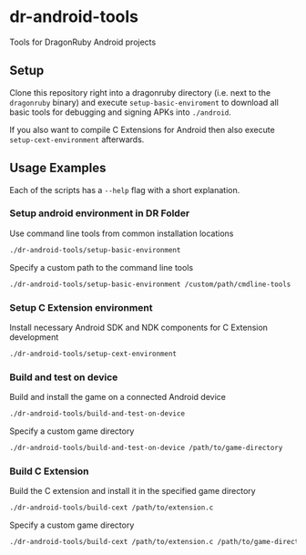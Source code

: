 # dr-android-tools

Tools for DragonRuby Android projects

## Setup
Clone this repository right into a dragonruby directory (i.e. next to the `dragonruby` binary) and execute
`setup-basic-enviroment` to download all basic tools for debugging and signing APKs into `./android`.

If you also want to compile C Extensions for Android then also execute `setup-cext-environment` afterwards.

## Usage Examples

Each of the scripts has a `--help` flag with a short explanation.

### Setup android environment in DR Folder

Use command line tools from common installation locations
```sh
./dr-android-tools/setup-basic-environment
```

Specify a custom path to the command line tools

```sh
./dr-android-tools/setup-basic-environment /custom/path/cmdline-tools
```

### Setup C Extension environment

Install necessary Android SDK and NDK components for C Extension development
```sh
./dr-android-tools/setup-cext-environment
```

### Build and test on device

Build and install the game on a connected Android device
```sh
./dr-android-tools/build-and-test-on-device
```

Specify a custom game directory
```sh
./dr-android-tools/build-and-test-on-device /path/to/game-directory
```

### Build C Extension

Build the C extension and install it in the specified game directory
```sh
./dr-android-tools/build-cext /path/to/extension.c
```

Specify a custom game directory
```sh
./dr-android-tools/build-cext /path/to/extension.c /path/to/game-directory
```

